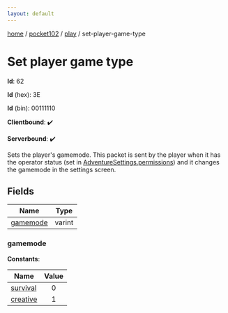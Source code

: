 ```yaml
---
layout: default
---
```


[home](/)  /  [pocket102](/protocol/pocket102)  /  [play](/protocol/pocket102/play)  /  set-player-game-type

# Set player game type

**Id**: 62

**Id** (hex): 3E

**Id** (bin): 00111110

**Clientbound**: ✔️

**Serverbound**: ✔️

Sets the player's gamemode. This packet is sent by the player when it has the operator status (set in [AdventureSettings.permissions](#play_adventure-settings_permissions)) and it changes the gamemode in the settings screen.

## Fields

Name | Type
---|---
[gamemode](#gamemode) | varint

### gamemode

**Constants**:

Name | Value
---|:---:
[survival](gamemode_survival) | 0
[creative](gamemode_creative) | 1

